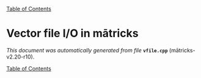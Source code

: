 
[Table of Contents](README.md)


# Vector file I/O in mātricks
_This document was automatically generated from file_ **`vfile.cpp`** (mātricks-v2.20-r10).


[Table of Contents](README.md)
